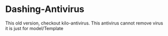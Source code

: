 # Dashing-Antivirus
This old version, checkout kilo-antivirus.
This antivirus cannot remove virus it is just for model/Template
